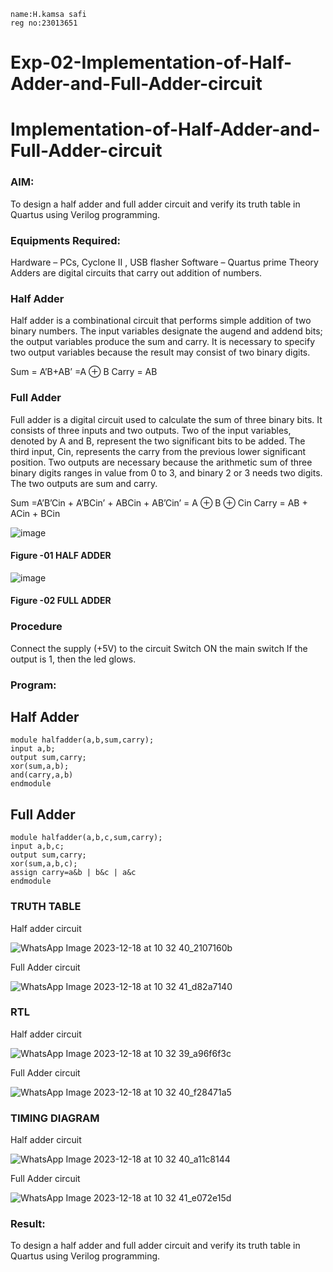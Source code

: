 ```
name:H.kamsa safi
reg no:23013651
```
# Exp-02-Implementation-of-Half-Adder-and-Full-Adder-circuit

# Implementation-of-Half-Adder-and-Full-Adder-circuit
### AIM:
To design a half adder and full adder circuit and verify its truth table in Quartus using Verilog programming.

### Equipments Required:
Hardware – PCs, Cyclone II , USB flasher
Software – Quartus prime
Theory
Adders are digital circuits that carry out addition of numbers.

### Half Adder
Half adder is a combinational circuit that performs simple addition of two binary numbers. The input variables designate the augend and addend bits; the output variables produce the sum and carry. It is necessary to specify two output variables because the result may consist of two binary digits.

Sum = A’B+AB’ =A ⊕ B Carry = AB

### Full Adder
Full adder is a digital circuit used to calculate the sum of three binary bits. It consists of three inputs and two outputs. Two of the input variables, denoted by A and B, represent the two significant bits to be added. The third input, Cin, represents the carry from the previous lower significant position. Two outputs are necessary because the arithmetic sum of three binary digits ranges in value from 0 to 3, and binary 2 or 3 needs two digits. The two outputs are sum and carry.

Sum =A’B’Cin + A’BCin’ + ABCin + AB’Cin’ = A ⊕ B ⊕ Cin Carry = AB + ACin + BCin

 ![image](https://user-images.githubusercontent.com/36288975/163552156-a13e5a56-c638-4110-97d9-8896907c8d25.png)

#### Figure -01 HALF ADDER 


![image](https://user-images.githubusercontent.com/36288975/163552057-b3547877-6d07-45b4-b7e0-bcfebfad9e1d.png)

#### Figure -02 FULL ADDER 

### Procedure

Connect the supply (+5V) to the circuit
Switch ON the main switch
If the output is 1, then the led glows.
### Program:
## Half Adder
```
module halfadder(a,b,sum,carry);
input a,b;
output sum,carry;
xor(sum,a,b);
and(carry,a,b)
endmodule
```
## Full Adder
```
module halfadder(a,b,c,sum,carry);
input a,b,c;
output sum,carry;
xor(sum,a,b,c);
assign carry=a&b | b&c | a&c
endmodule
```
### TRUTH TABLE 
 
 Half adder circuit

 ![WhatsApp Image 2023-12-18 at 10 32 40_2107160b](https://github.com/safi068/Exp-02-Implementation-of-Half-Adder-and-Full-Adder-circuit/assets/152167833/abe7b896-d58d-4ffd-b4d8-4b3a8a3b8a78)


Full Adder circuit


![WhatsApp Image 2023-12-18 at 10 32 41_d82a7140](https://github.com/safi068/Exp-02-Implementation-of-Half-Adder-and-Full-Adder-circuit/assets/152167833/da1a7685-2f97-4781-869a-025a4cf845bc)




### RTL

Half adder circuit


![WhatsApp Image 2023-12-18 at 10 32 39_a96f6f3c](https://github.com/safi068/Exp-02-Implementation-of-Half-Adder-and-Full-Adder-circuit/assets/152167833/421dc8a8-11e9-417d-b2bd-1e60d57c0969)


Full Adder circuit

![WhatsApp Image 2023-12-18 at 10 32 40_f28471a5](https://github.com/safi068/Exp-02-Implementation-of-Half-Adder-and-Full-Adder-circuit/assets/152167833/0d8e2639-3193-49d5-b3d5-a70b85c06644)



### TIMING DIAGRAM

Half adder circuit


![WhatsApp Image 2023-12-18 at 10 32 40_a11c8144](https://github.com/safi068/Exp-02-Implementation-of-Half-Adder-and-Full-Adder-circuit/assets/152167833/c3e0eb3a-0d61-4563-b268-c79d49af5664)


Full Adder circuit

![WhatsApp Image 2023-12-18 at 10 32 41_e072e15d](https://github.com/safi068/Exp-02-Implementation-of-Half-Adder-and-Full-Adder-circuit/assets/152167833/88dcfb1e-774f-4036-8431-20310366bac3)

### Result:

To design a half adder and full adder circuit and verify its truth table in Quartus using Verilog programming.

